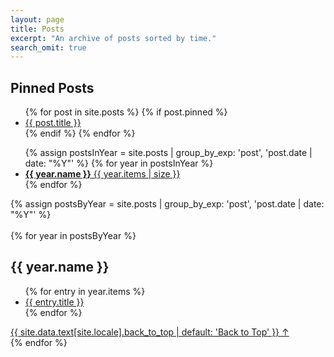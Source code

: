 ```yaml
---
layout: page
title: Posts
excerpt: "An archive of posts sorted by time."
search_omit: true
---
```

<!-- Pinned Posts Section -->
<section class="pinned-posts">
  <h2>Pinned Posts</h2>
  <ul class="post-list">
    {% for post in site.posts %}
      {% if post.pinned %}
        <li><a href="{{ site.url }}{{ post.url | prepend:site.baseurl }}">{{ post.title }}</a></li>
      {% endif %}
    {% endfor %}
  </ul>
</section>

<!-- Yearly Archive Section -->
<ul class="taxonomy-index">
  {% assign postsInYear = site.posts | group_by_exp: 'post', 'post.date | date: "%Y"' %}
  {% for year in postsInYear %}
    <li>
      <a href="#{{ year.name }}">
        <strong>{{ year.name }}</strong> <span class="taxonomy-count">{{ year.items | size }}</span>
      </a>
    </li>
  {% endfor %}
</ul>

{% assign postsByYear = site.posts | group_by_exp: 'post', 'post.date | date: "%Y"' %}
<br>
<br>
{% for year in postsByYear %}
  <section id="{{ year.name }}" class="post-list">
    <h2 class="taxonomy-title">{{ year.name }}</h2>	
    <ul class="post-list">
      {% for entry in year.items %}
        <li><a href="{{ site.url }}{{ entry.url | prepend:site.baseurl }}">{{ entry.title }}</a></li>
      {% endfor %}
    </ul>
    <a href="#page-title" class="back-to-top">{{ site.data.text[site.locale].back_to_top | default: 'Back to Top' }} &uarr;</a>
  </section>
{% endfor %}
